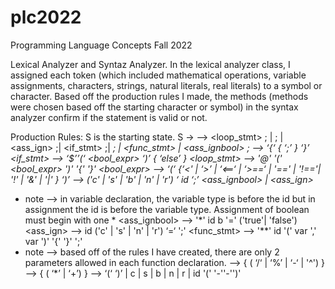 # plc2022
Programming Language Concepts Fall 2022

Lexical Analyzer and Syntaz Analyzer. 
In the lexical analyzer class, I assigned each token (which included mathematical operations, variable assignments, characters, strings, natural literals, real literals) to a symbol or character. Based off the production rules I made, the methods (methods were chosen based off the starting character or symbol) in the syntax analyzer confirm if the statement is valid or not. 

Production Rules: 
S is the starting state. 
S -> <stmt> 
<stmt> —> <loop_stmt> ; | <block> ; | <ass_ign> ;| <if_stmt> ;| <var>; | <func_stmt> | <ass_ignbool> ; 
<block> —> ‘{‘ { <stmt> ‘;’ } ‘}’
<if_stmt> —> ‘$’’(‘ <bool_expr> ‘)’ <stmt> { ‘else’ <stmt> }
<loop_stmt> --> '@' '(' <bool_expr> ')' '{' <stmt> '}'
<bool_expr>  —> ‘(‘ <expr> {‘<' | ‘>’ |  ‘<==‘ | ‘>==‘ | '==' | '!=='| '!' | '&' | '|' } <expr>‘)’
<var>  —>  ('c' | 's' | 'b' | 'n' | 'r')  ‘ id ‘;’ <ass_ignbool> | <ass_ign> 
* note --> in variable declaration, the variable type is before the id 
but in assignment the id is before the variable type. Assignment of boolean
must begin with one *
<ass_ignbool> --> '*' id b '=' ('true'| 'false')
<ass_ign> —>  id ('c' | 's' | 'n' | 'r')  ‘=‘ <e> ';'
<func_stmt> --> '**' id '('  var ','  var ')' '{' <stmt> '}' ';' 
* note --> based off of the rules I have created, there are only 2 parameters allowed in each function declaration. 
<e> —> <t> { ( ‘/‘ | ‘%’ | ‘-‘ | '^') <t> }
<t> —> <f> { ( ‘*’ | ‘+’) <f> }
<f> —> ‘(‘ <e> ‘)’ | c | s | b | n | r | id  '(' '-''-'<e>')'
